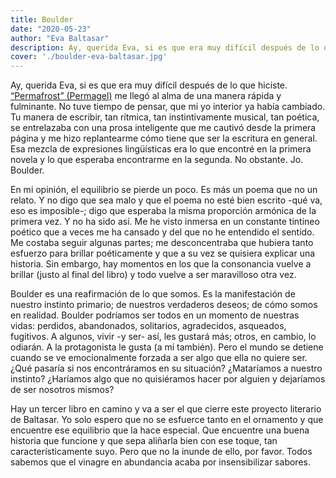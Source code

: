 ```yaml
---
title: Boulder
date: "2020-05-23"
author: "Eva Baltasar"
description: Ay, querida Eva, si es que era muy difícil después de lo que hiciste. Permafrost (Permagel) me llegó al alma de una manera rápida y fulminante. No tuve tiempo de pensar, que mi yo interior ya había cambiado.
cover: './boulder-eva-baltasar.jpg'
---
```


Ay, querida Eva, si es que era muy difícil después de lo que hiciste. [“Permafrost” (Permagel)](/permafrost) me llegó al alma de una manera rápida y fulminante. No tuve tiempo de pensar, que mi yo interior ya había cambiado. Tu manera de escribir, tan rítmica, tan instintivamente musical, tan poética, se entrelazaba con una prosa inteligente que me cautivó desde la primera página y me hizo replantearme cómo tiene que ser la escritura en general. Esa mezcla de expresiones lingüísticas era lo que encontré en la primera novela y lo que esperaba encontrarme en la segunda.
No obstante. Jo. Boulder.

En mi opinión, el equilibrio se pierde un poco. Es más un poema que no un relato. Y no digo que sea malo y que el poema no esté bien escrito -qué va, eso es imposible-; digo que esperaba la misma proporción armónica de la primera vez. Y no ha sido así. Me he visto inmersa en un constante tintineo poético que a veces me ha cansado y del que no he entendido el sentido. Me costaba seguir algunas partes; me desconcentraba que hubiera tanto esfuerzo para brillar poéticamente y que a su vez se quisiera explicar una historia. Sin embargo, hay momentos en los que la consonancia vuelve a brillar (justo al final del libro) y todo vuelve a ser maravilloso otra vez.

Boulder es una reafirmación de lo que somos. Es la manifestación de nuestro instinto primario; de nuestros verdaderos deseos; de cómo somos en realidad. Boulder podríamos ser todos en un momento de nuestras vidas: perdidos, abandonados, solitarios, agradecidos, asqueados, fugitivos. A algunos, vivir -y ser- así, les gustará más; otros, en cambio, lo odiarán.
A la protagonista le gusta (a mí también). Pero el mundo se detiene cuando se ve emocionalmente forzada a ser algo que ella no quiere ser. ¿Qué pasaría si nos encontráramos en su situación? ¿Mataríamos a nuestro instinto? ¿Haríamos algo que no quisiéramos hacer por alguien y dejaríamos de ser nosotros mismos?

Hay un tercer libro en camino y va a ser el que cierre este proyecto literario de Baltasar. Yo solo espero que no se esfuerce tanto en el ornamento y que encuentre ese equilibrio que la hace especial. Que encuentre una buena historia que funcione y que sepa aliñarla bien con ese toque, tan característicamente suyo. Pero que no la inunde de ello, por favor. Todos sabemos que el vinagre en abundancia acaba por insensibilizar sabores.